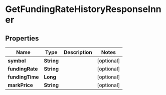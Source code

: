 

# GetFundingRateHistoryResponseInner


## Properties

| Name | Type | Description | Notes |
|------------ | ------------- | ------------- | -------------|
|**symbol** | **String** |  |  [optional] |
|**fundingRate** | **String** |  |  [optional] |
|**fundingTime** | **Long** |  |  [optional] |
|**markPrice** | **String** |  |  [optional] |



